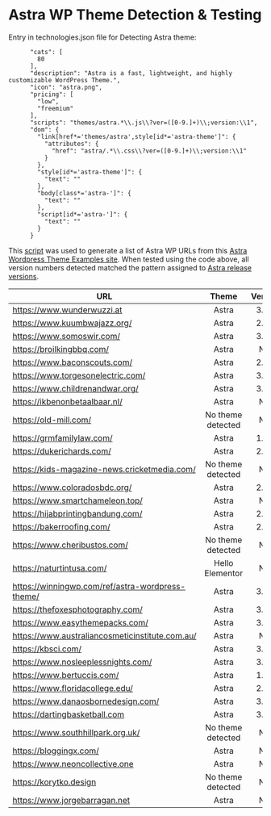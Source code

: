 # Astra WP Theme Detection & Testing

Entry in technologies.json file for Detecting Astra theme:

```"Astra": {
      "cats": [
        80
      ],
      "description": "Astra is a fast, lightweight, and highly customizable WordPress Theme.",
      "icon": "astra.png",
      "pricing": [
        "low",
        "freemium"
      ],
      "scripts": "themes/astra.*\\.js\\?ver=([0-9.]+)\\;version:\\1",
      "dom": {
        "link[href*='themes/astra',style[id*='astra-theme']": {
          "attributes": { 
            "href": "astra/.*\\.css\\?ver=([0-9.]+)\\;version:\\1"
          }
        },
        "style[id*='astra-theme']": {
          "text": ""
        },
        "body[class*='astra-']": {
          "text": ""
        },
        "script[id*='astra-']": {
          "text": ""
        }
      }
```

This [script](https://github.com/noodles/WappalyzerTesting/blob/main/astraScraper.js) was used to generate a list of Astra WP URLs from this [Astra Wordpress Theme Examples site](https://winningwp.com/astra-wordpress-theme-examples/).
When tested using the code above, all version numbers detected matched the pattern assigned to [Astra release versions](https://wpastra.com/changelog/astra-theme/).
      

| URL | Theme | Version |
| ---------- |:-------------:| :-----:|
|https://www.wunderwuzzi.at | Astra | 3.6.5|
|https://www.kuumbwajazz.org/ | Astra | 2.0.9|
|https://www.somoswir.com/ | Astra | 3.4.6|
|https://broilkingbbq.com/ | Astra | N/A|
|https://www.baconscouts.com/ | Astra | 2.4.5|
|https://www.torgesonelectric.com/ | Astra | 3.1.2|
|https://www.childrenandwar.org/ | Astra | 3.6.5|
|https://ikbenonbetaalbaar.nl/ | Astra | N/A|
|https://old-mill.com/ | No theme detected | N/A|
|https://grmfamilylaw.com/ | Astra | 1.6.2|
|https://dukerichards.com/ | Astra | 2.6.2|
|https://kids-magazine-news.cricketmedia.com/ | No theme detected | N/A|
|https://www.coloradosbdc.org/ | Astra | 2.0.9|
|https://www.smartchameleon.top/ | Astra | N/A|
|https://hijabprintingbandung.com/ | Astra | 2.4.5|
|https://bakerroofing.com/ | Astra | 2.0.9|
|https://www.cheribustos.com/ | No theme detected | N/A|
|https://naturtintusa.com/ | Hello Elementor | N/A|
|https://winningwp.com/ref/astra-wordpress-theme/ | Astra | 3.6.5|
|https://thefoxesphotography.com/ | Astra | 3.0.2|
|https://www.easythemepacks.com/ | Astra | 3.4.2|
|https://www.australiancosmeticinstitute.com.au/ | Astra | N/A|
|https://kbsci.com/ | Astra | 3.0.1|
|https://www.nosleeplessnights.com/ | Astra | 3.6.2|
|https://www.bertuccis.com/ | Astra | 1.6.4|
|https://www.floridacollege.edu/ | Astra | 2.4.5|
|https://www.danaosbornedesign.com/ | Astra | 3.6.5|
|https://dartingbasketball.com | Astra | 3.3.3|
|https://www.southhillpark.org.uk/ | No theme detected | N/A|
|https://bloggingx.com/ | Astra | N/A|
|https://www.neoncollective.one | Astra | N/A|
|https://korytko.design | No theme detected | N/A|
|https://www.jorgebarragan.net | Astra | N/A|
